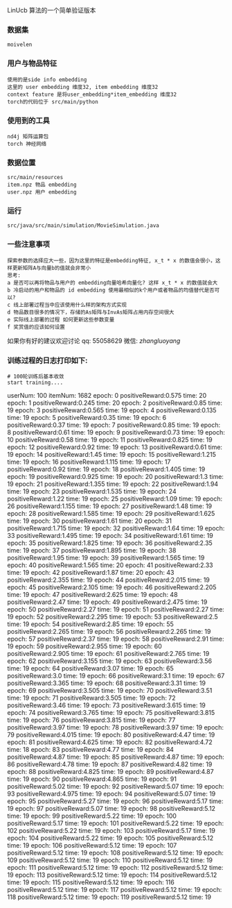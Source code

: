 LinUcb 算法的一个简单验证版本

### 数据集

    moivelen

### 用户与物品特征

    使用的是side info embedding
    这里的 user embedding 维度32, item embedding 维度32
    context feature 是将user_embedding*item_embedding 维度32
    torch的代码位于 src/main/python

### 使用到的工具

    nd4j 矩阵运算包
    torch 神经网络

### 数据位置

    src/main/resources
    item.npz 物品 embedding
    user.npz 用户 embedding

### 运行

    src/java/src/main/simulation/MovieSimulation.java

### 一些注意事项

    探索参数的选择应大一些，因为这里的特征是embedding特征, x_t * x 的数值会很小，这样更新矩阵A与向量b的值就会非常小
    思考: 
    a 是否可以再将物品与用户的 embedding向量哈希向量化? 这样 x_t * x 的数值就会大
    b 冷启动的用户和物品的 id embedding 使用最相似的k个用户或者物品的均值替代是否可以?
    c 线上部署过程当中应该使用什么样的架构方式实现
    d 物品数目很多的情况下，存储的As矩阵与InvAs矩阵占用内存空间很大
    e 实际线上部署的过程 如何更新这些参数变量
    f 奖赏值的应该如何设置

如果你有好的建议欢迎讨论 qq: 55058629 微信: _zhangluoyang_

### 训练过程的日志打印如下:
    # 100轮训练后基本收敛
    start training....
userNum: 100
itemNum: 1682
epoch: 0 positiveReward:0.575 time: 20
epoch: 1 positiveReward:0.245 time: 20
epoch: 2 positiveReward:0.85 time: 19
epoch: 3 positiveReward:0.565 time: 19
epoch: 4 positiveReward:0.135 time: 19
epoch: 5 positiveReward:0.35 time: 19
epoch: 6 positiveReward:0.37 time: 19
epoch: 7 positiveReward:0.85 time: 19
epoch: 8 positiveReward:0.61 time: 19
epoch: 9 positiveReward:0.73 time: 19
epoch: 10 positiveReward:0.58 time: 19
epoch: 11 positiveReward:0.825 time: 19
epoch: 12 positiveReward:0.92 time: 19
epoch: 13 positiveReward:0.61 time: 19
epoch: 14 positiveReward:1.45 time: 19
epoch: 15 positiveReward:1.215 time: 19
epoch: 16 positiveReward:1.115 time: 19
epoch: 17 positiveReward:0.92 time: 19
epoch: 18 positiveReward:1.405 time: 19
epoch: 19 positiveReward:0.925 time: 19
epoch: 20 positiveReward:1.3 time: 19
epoch: 21 positiveReward:1.355 time: 19
epoch: 22 positiveReward:1.94 time: 19
epoch: 23 positiveReward:1.535 time: 19
epoch: 24 positiveReward:1.22 time: 19
epoch: 25 positiveReward:1.09 time: 19
epoch: 26 positiveReward:1.155 time: 19
epoch: 27 positiveReward:1.48 time: 19
epoch: 28 positiveReward:1.585 time: 19
epoch: 29 positiveReward:1.625 time: 19
epoch: 30 positiveReward:1.61 time: 20
epoch: 31 positiveReward:1.715 time: 19
epoch: 32 positiveReward:1.64 time: 19
epoch: 33 positiveReward:1.495 time: 19
epoch: 34 positiveReward:1.61 time: 19
epoch: 35 positiveReward:1.825 time: 19
epoch: 36 positiveReward:2.35 time: 19
epoch: 37 positiveReward:1.895 time: 19
epoch: 38 positiveReward:1.95 time: 19
epoch: 39 positiveReward:1.565 time: 19
epoch: 40 positiveReward:1.565 time: 20
epoch: 41 positiveReward:2.33 time: 19
epoch: 42 positiveReward:1.87 time: 20
epoch: 43 positiveReward:2.355 time: 19
epoch: 44 positiveReward:2.015 time: 19
epoch: 45 positiveReward:2.105 time: 19
epoch: 46 positiveReward:2.205 time: 19
epoch: 47 positiveReward:2.625 time: 19
epoch: 48 positiveReward:2.47 time: 19
epoch: 49 positiveReward:2.475 time: 19
epoch: 50 positiveReward:2.27 time: 19
epoch: 51 positiveReward:2.27 time: 19
epoch: 52 positiveReward:2.295 time: 19
epoch: 53 positiveReward:2.5 time: 19
epoch: 54 positiveReward:2.85 time: 19
epoch: 55 positiveReward:2.265 time: 19
epoch: 56 positiveReward:2.265 time: 19
epoch: 57 positiveReward:2.37 time: 19
epoch: 58 positiveReward:2.91 time: 19
epoch: 59 positiveReward:2.955 time: 19
epoch: 60 positiveReward:2.905 time: 19
epoch: 61 positiveReward:2.765 time: 19
epoch: 62 positiveReward:3.155 time: 19
epoch: 63 positiveReward:3.56 time: 19
epoch: 64 positiveReward:3.07 time: 19
epoch: 65 positiveReward:3.0 time: 19
epoch: 66 positiveReward:3.1 time: 19
epoch: 67 positiveReward:3.365 time: 19
epoch: 68 positiveReward:3.31 time: 19
epoch: 69 positiveReward:3.505 time: 19
epoch: 70 positiveReward:3.51 time: 19
epoch: 71 positiveReward:3.505 time: 19
epoch: 72 positiveReward:3.46 time: 19
epoch: 73 positiveReward:3.615 time: 19
epoch: 74 positiveReward:3.765 time: 19
epoch: 75 positiveReward:3.815 time: 19
epoch: 76 positiveReward:3.815 time: 19
epoch: 77 positiveReward:3.97 time: 19
epoch: 78 positiveReward:3.97 time: 19
epoch: 79 positiveReward:4.015 time: 19
epoch: 80 positiveReward:4.47 time: 19
epoch: 81 positiveReward:4.625 time: 19
epoch: 82 positiveReward:4.72 time: 18
epoch: 83 positiveReward:4.77 time: 19
epoch: 84 positiveReward:4.87 time: 19
epoch: 85 positiveReward:4.87 time: 19
epoch: 86 positiveReward:4.78 time: 19
epoch: 87 positiveReward:4.82 time: 19
epoch: 88 positiveReward:4.825 time: 19
epoch: 89 positiveReward:4.87 time: 19
epoch: 90 positiveReward:4.865 time: 19
epoch: 91 positiveReward:5.02 time: 19
epoch: 92 positiveReward:5.07 time: 19
epoch: 93 positiveReward:4.975 time: 19
epoch: 94 positiveReward:5.07 time: 19
epoch: 95 positiveReward:5.27 time: 19
epoch: 96 positiveReward:5.17 time: 19
epoch: 97 positiveReward:5.07 time: 19
epoch: 98 positiveReward:5.12 time: 19
epoch: 99 positiveReward:5.22 time: 19
epoch: 100 positiveReward:5.17 time: 19
epoch: 101 positiveReward:5.22 time: 19
epoch: 102 positiveReward:5.22 time: 19
epoch: 103 positiveReward:5.17 time: 19
epoch: 104 positiveReward:5.22 time: 19
epoch: 105 positiveReward:5.12 time: 19
epoch: 106 positiveReward:5.12 time: 19
epoch: 107 positiveReward:5.12 time: 19
epoch: 108 positiveReward:5.12 time: 19
epoch: 109 positiveReward:5.12 time: 19
epoch: 110 positiveReward:5.12 time: 19
epoch: 111 positiveReward:5.12 time: 19
epoch: 112 positiveReward:5.12 time: 19
epoch: 113 positiveReward:5.12 time: 19
epoch: 114 positiveReward:5.12 time: 19
epoch: 115 positiveReward:5.12 time: 19
epoch: 116 positiveReward:5.12 time: 19
epoch: 117 positiveReward:5.12 time: 19
epoch: 118 positiveReward:5.12 time: 19
epoch: 119 positiveReward:5.12 time: 19